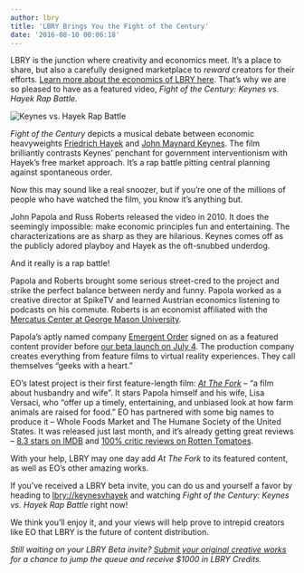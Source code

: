 ```yaml
---
author: lbry
title: 'LBRY Brings You the Fight of the Century'
date: '2016-08-10 00:06:18'
---
```

LBRY is the junction where creativity and economics meet. It’s a place to share, but also a carefully designed marketplace to *reward* creators for their efforts. [Learn more about the economics of LBRY here](https://lbry.io/what). That’s why we are so pleased to have as a featured video, *Fight of the Century: Keynes vs. Hayek Rap Battle.*

![Keynes vs. Hayek Rap Battle](/img/keyneshayek500.png)

*Fight of the Century* depicts a musical debate between economic heavyweights [Friedrich Hayek](https://en.wikipedia.org/wiki/Friedrich_Hayek) and [John Maynard Keynes](https://en.wikipedia.org/wiki/John_Maynard_Keynes). The film brilliantly contrasts Keynes’ penchant for government interventionism with Hayek’s free market approach. It’s a rap battle pitting central planning against spontaneous order.

Now this may sound like a real snoozer, but if you’re one of the millions of people who have watched the film, you know it’s anything but. 

John Papola and Russ Roberts released the video in 2010. It does the seemingly impossible: make economic principles fun and entertaining. The characterizations are as sharp as they are hilarious. Keynes comes off as the publicly adored playboy and Hayek as the oft-snubbed underdog.

And it really is a rap battle! 

Papola and Roberts brought some serious street-cred to the project and strike the perfect balance between nerdy and funny. Papola worked as a creative director at SpikeTV and  learned Austrian economics listening to podcasts on his commute. Roberts is an economist affiliated with the [Mercatus Center at George Mason University](http://mercatus.org/). 

Papola’s aptly named company [Emergent Order](http://emergentorder.com/) signed on as a featured content provider before [our beta launch on July 4](https://lbry.io/news/beta-live-declare-independence-big-media). The production company creates everything from feature films to virtual reality experiences. They call themselves “geeks with a heart.” 

EO’s latest project is their first feature-length film: *[At The Fork](http://www.attheforkfilm.com/)* – “a film about husbandry and wife”. It stars Papola himself and his wife, Lisa Versaci, who “offer up a timely, entertaining, and unbiased look at how farm animals are raised for food.” EO has partnered with some big names to produce it – Whole Foods Market and The Humane Society of the United States. It was released just last month, and it’s already getting great reviews – [8.3 stars on IMDB](http://www.imdb.com/title/tt5726712/) and [100% critic reviews on Rotten Tomatoes](https://www.rottentomatoes.com/m/at_the_fork/).

With your help, LBRY may one day add *At The Fork* to its featured content, as well as EO’s other amazing works. 

If you’ve received a LBRY beta invite, you can do us and yourself a favor by heading to [lbry://keynesvhayek](lbry://keynesvhayek) and watching *Fight of the Century: Keynes vs. Hayek Rap Battle* right now!

We think you’ll enjoy it, and your views will help prove to intrepid creators like EO that LBRY is the future of content distribution.

*Still waiting on your LBRY Beta invite? [Submit your original creative works](https://lbry.io/publish) for a chance to jump the queue and receive $1000 in LBRY Credits.*


